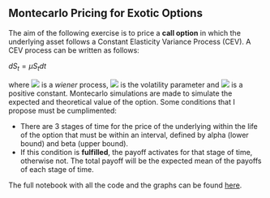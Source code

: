 ## Montecarlo Pricing for Exotic Options
The aim of the following exercise is to price a **call option** in which the underlying asset follows a Constant Elasticity Variance Process (CEV). A CEV process can be written as follows:

$dS_t=\mu S_t dt$   

where <a href="https://www.codecogs.com/eqnedit.php?latex=dz" target="_blank"><img src="https://latex.codecogs.com/gif.latex?dz"/></a> is a _wiener_ process, <a href="https://www.codecogs.com/eqnedit.php?latex=\sigma" target="_blank"><img src="https://latex.codecogs.com/gif.latex?\sigma"/></a> is the volatility parameter and <a href="https://www.codecogs.com/eqnedit.php?latex=\gamma" target="_blank"><img src="https://latex.codecogs.com/gif.latex?\gamma"/></a> is a positive constant.
Montecarlo simulations are made to simulate the expected and theoretical value of the option. Some conditions that I propose must be cumplimented: 

- There are 3 stages of time for the price of the underlying within the life of the option that must be within an interval, defined by alpha (lower bound) and beta (upper bound). 
- If this condition is **fulfilled**, the payoff activates for that stage of time, otherwise not. The total payoff will be the expected mean of the payoffs of each stage of time.

The full notebook with all the code and the graphs can be found [here](https://github.com/nicoforteza/MonteCarlo-pricing/blob/master/code.md).

